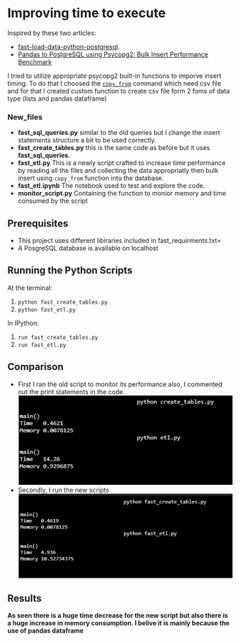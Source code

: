 # Improving time to execute

Inspired by these two articles:
-   [fast-load-data-python-postgresql](https://hakibenita.com/fast-load-data-python-postgresql).
-   [Pandas to PostgreSQL using Psycopg2: Bulk Insert Performance Benchmark](https://naysan.ca/2020/05/09/pandas-to-postgresql-using-psycopg2-bulk-insert-performance-benchmark/)

I tried to utilize appropriate psycopg2 built-in functions to imporve insert timing. To do that I choosed the [`copy_from`](http://initd.org/psycopg/docs/cursor.html#cursor.copy_from) command which need csv file and for that I created custom function to create csv file form 2 foms of data type (lists and pandas dataframe) 


### New_files

- **fast_sql_queries.py** similar to the old queries but I change the insert statements structure a bit to be used correctly.
- **fast_create_tables.py** this is the same code as before but it uses **fast_sql_queries**.
- **fast_etl.py** This is a newly script crafted to increase time performance by reading all the files and collecting the data appropriatly then bulk insert using `copy_from` function into the database.
-  **fast_etl.ipynb** The notebook used to test and explore the code.
- **monitor_script.py** Containing the function to monior memory and time consumed by the script
 
## Prerequisites

-	This project uses different libiraries included in fast_requirments.txt=
-   A PosgreSQL database is available on localhost

## Running the Python Scripts

At the terminal:

1.  `python fast_create_tables.py`
2.  `python fast_etl.py`

In IPython:

1.  `run fast_create_tables.py`
2.  `run fast_etl.py`

## Comparison

- First I ran the old script to monitor its performance also, I commented out the print statements in the code. 
	<img src="timing.png" alt="ERD Diagram" width="550"/>
- Secondly, I run the new scripts
	<img src="fast_timing.png" alt="ERD Diagram" width="550"/>

## Results

**As seen there is a huge time decrease for the new script but also there is a huge increase in memory consumption. I belive it is mainly because the use of pandas dataframe**